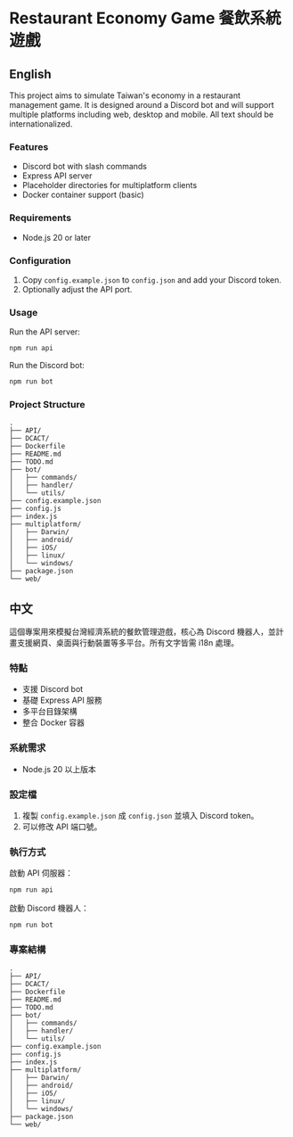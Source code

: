 # Restaurant Economy Game 餐飲系統遊戲

## English
This project aims to simulate Taiwan's economy in a restaurant management game. It is designed around a Discord bot and will support multiple platforms including web, desktop and mobile. All text should be internationalized.

### Features
- Discord bot with slash commands
- Express API server
- Placeholder directories for multiplatform clients
- Docker container support (basic)

### Requirements
- Node.js 20 or later

### Configuration
1. Copy `config.example.json` to `config.json` and add your Discord token.
2. Optionally adjust the API port.

### Usage
Run the API server:
```bash
npm run api
```
Run the Discord bot:
```bash
npm run bot
```

### Project Structure
```
.
├── API/
├── DCACT/
├── Dockerfile
├── README.md
├── TODO.md
├── bot/
│   ├── commands/
│   ├── handler/
│   └── utils/
├── config.example.json
├── config.js
├── index.js
├── multiplatform/
│   ├── Darwin/
│   ├── android/
│   ├── iOS/
│   ├── linux/
│   └── windows/
├── package.json
└── web/
```

## 中文
這個專案用來模擬台灣經濟系統的餐飲管理遊戲，核心為 Discord 機器人，並計畫支援網頁、桌面與行動裝置等多平台。所有文字皆需 i18n 處理。

### 特點
- 支援 Discord bot
- 基礎 Express API 服務
- 多平台目錄架構
- 整合 Docker 容器

### 系統需求
- Node.js 20 以上版本

### 設定檔
1. 複製 `config.example.json` 成 `config.json` 並填入 Discord token。
2. 可以修改 API 端口號。

### 執行方式
啟動 API 伺服器：
```bash
npm run api
```
啟動 Discord 機器人：
```bash
npm run bot
```

### 專案結構
```
.
├── API/
├── DCACT/
├── Dockerfile
├── README.md
├── TODO.md
├── bot/
│   ├── commands/
│   ├── handler/
│   └── utils/
├── config.example.json
├── config.js
├── index.js
├── multiplatform/
│   ├── Darwin/
│   ├── android/
│   ├── iOS/
│   ├── linux/
│   └── windows/
├── package.json
└── web/
```
